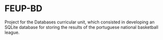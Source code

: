 # FEUP-BD

Project for the Databases curricular unit, which consisted in developing an SQLite database for storing the results of the portuguese national basketball league.
